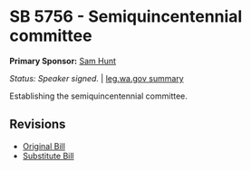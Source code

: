 # SB 5756 - Semiquincentennial committee
**Primary Sponsor:** [Sam Hunt](/person/leg/sam.hunt.md)

*Status: Speaker signed.* | [leg.wa.gov summary](https://app.leg.wa.gov/billsummary?BillNumber=5756&Year=2021)

Establishing the semiquincentennial committee.

## Revisions
* [Original Bill](1/)
* [Substitute Bill](S/)